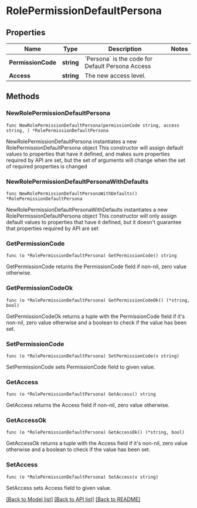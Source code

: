 # RolePermissionDefaultPersona

## Properties

Name | Type | Description | Notes
------------ | ------------- | ------------- | -------------
**PermissionCode** | **string** | &#x60;Persona&#x60; is the code for Default Persona Access | 
**Access** | **string** | The new access level. | 

## Methods

### NewRolePermissionDefaultPersona

`func NewRolePermissionDefaultPersona(permissionCode string, access string, ) *RolePermissionDefaultPersona`

NewRolePermissionDefaultPersona instantiates a new RolePermissionDefaultPersona object
This constructor will assign default values to properties that have it defined,
and makes sure properties required by API are set, but the set of arguments
will change when the set of required properties is changed

### NewRolePermissionDefaultPersonaWithDefaults

`func NewRolePermissionDefaultPersonaWithDefaults() *RolePermissionDefaultPersona`

NewRolePermissionDefaultPersonaWithDefaults instantiates a new RolePermissionDefaultPersona object
This constructor will only assign default values to properties that have it defined,
but it doesn't guarantee that properties required by API are set

### GetPermissionCode

`func (o *RolePermissionDefaultPersona) GetPermissionCode() string`

GetPermissionCode returns the PermissionCode field if non-nil, zero value otherwise.

### GetPermissionCodeOk

`func (o *RolePermissionDefaultPersona) GetPermissionCodeOk() (*string, bool)`

GetPermissionCodeOk returns a tuple with the PermissionCode field if it's non-nil, zero value otherwise
and a boolean to check if the value has been set.

### SetPermissionCode

`func (o *RolePermissionDefaultPersona) SetPermissionCode(v string)`

SetPermissionCode sets PermissionCode field to given value.


### GetAccess

`func (o *RolePermissionDefaultPersona) GetAccess() string`

GetAccess returns the Access field if non-nil, zero value otherwise.

### GetAccessOk

`func (o *RolePermissionDefaultPersona) GetAccessOk() (*string, bool)`

GetAccessOk returns a tuple with the Access field if it's non-nil, zero value otherwise
and a boolean to check if the value has been set.

### SetAccess

`func (o *RolePermissionDefaultPersona) SetAccess(v string)`

SetAccess sets Access field to given value.



[[Back to Model list]](../README.md#documentation-for-models) [[Back to API list]](../README.md#documentation-for-api-endpoints) [[Back to README]](../README.md)


